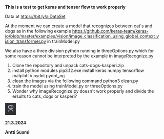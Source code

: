 **This is a test to get keras and tensor flow to work properly**

Data at https://bit.ly/aiDataSet

At the moment we can create a model that recognizes between cat's and dogs as in the following example https://github.com/keras-team/keras-io/blob/master/examples/vision/image_classification_using_global_context_vision_transformer.py
in trainModel.py

We also have a three division python running in threeOptions.py which for some reason cannot be interpreted by the example in imageRecognize.py

1. Clone the repository and unpack cats-dogs-kasperi.zip
2. install python modules pip3.12.exe install keras numpy tensorflow matplotlib pydot pydot_ng
3. clean the images via the following command python3 clean.py
4. train the model using trainModel.py or threeOptions.py
5. Wonder why imageRecognize.py doesn't work properly and divide the ersults to cats, dogs or kasperi?

![picture 0](images/e6c540ca8983e99fb49d53e90e10270be10f242fbb4d5b0250d7fb8ce9e6aaa6.png)

**21.3.2024**

**Antti Suomi**
